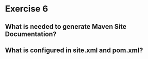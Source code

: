 # Exercise 6

## What is needed to generate Maven Site Documentation?

## What is configured in site.xml and pom.xml?